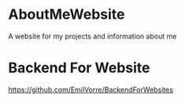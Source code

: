 # AboutMeWebsite
A website for my projects and information about me

# Backend For Website
https://github.com/EmilVorre/BackendForWebsites
